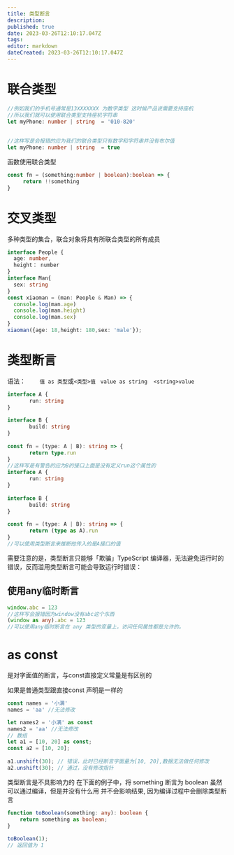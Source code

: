 ```yaml
---
title: 类型断言
description: 
published: true
date: 2023-03-26T12:10:17.047Z
tags: 
editor: markdown
dateCreated: 2023-03-26T12:10:17.047Z
---
```


# 联合类型
```ts
//例如我们的手机号通常是13XXXXXXX 为数字类型 这时候产品说需要支持座机
//所以我们就可以使用联合类型支持座机字符串
let myPhone: number | string  = '010-820'
 
 
//这样写是会报错的应为我们的联合类型只有数字和字符串并没有布尔值
let myPhone: number | string  = true
```
函数使用联合类型
```ts
const fn = (something:number | boolean):boolean => {
     return !!something
}
```

# 交叉类型
多种类型的集合，联合对象将具有所联合类型的所有成员
```ts
interface People {
  age: number,
  height： number
}
interface Man{
  sex: string
}
const xiaoman = (man: People & Man) => {
  console.log(man.age)
  console.log(man.height)
  console.log(man.sex)
}
xiaoman({age: 18,height: 180,sex: 'male'});
```

# 类型断言
语法：　　
	`值 as 类型`或`<类型>值` ` value as string  <string>value`
```ts
interface A {
       run: string
}
  
interface B {
       build: string
}
 
const fn = (type: A | B): string => {
       return type.run
}
//这样写是有警告的应为B的接口上面是没有定义run这个属性的
interface A {
       run: string
}
 
interface B {
       build: string
}
 
const fn = (type: A | B): string => {
       return (type as A).run
}
//可以使用类型断言来推断他传入的是A接口的值
```

需要注意的是，类型断言只能够「欺骗」TypeScript 编译器，无法避免运行时的错误，反而滥用类型断言可能会导致运行时错误：


## 使用any临时断言

```ts
window.abc = 123
//这样写会报错因为window没有abc这个东西
(window as any).abc = 123
//可以使用any临时断言在 any 类型的变量上，访问任何属性都是允许的。

```

# as const
是对字面值的断言，与const直接定义常量是有区别的

如果是普通类型跟直接const 声明是一样的
```ts
const names = '小满'
names = 'aa' //无法修改
```

 
```ts
let names2 = '小满' as const
names2 = 'aa' //无法修改
// 数组
let a1 = [10, 20] as const;
const a2 = [10, 20];
 
a1.unshift(30); // 错误，此时已经断言字面量为[10, 20],数据无法做任何修改
a2.unshift(30); // 通过，没有修改指针
```
 

类型断言是不具影响力的
在下面的例子中，将 something 断言为 boolean 虽然可以通过编译，但是并没有什么用 并不会影响结果, 因为编译过程中会删除类型断言

```ts
function toBoolean(something: any): boolean {
    return something as boolean;
}
 
toBoolean(1);
// 返回值为 1
```

